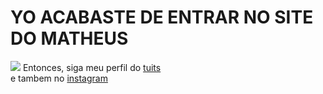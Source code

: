 
<html>
<body>
<h1> YO ACABASTE DE ENTRAR NO SITE DO MATHEUS </h1>
<img src="https://cdn.dicionariopopular.com/imagens/lanso-a-braba-fdp-54n.jpg">
Entonces, siga meu perfil do <a href="https://twitter.com/DesignMedairos"> tuits </a>
<br> e tambem no <a href="https://www.instagram.com/medeirosmf29/?hl=pt-br"> instagram </a>
</body>
</html>

